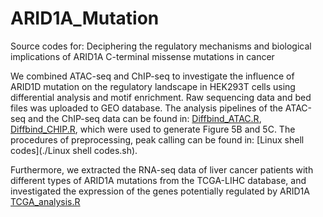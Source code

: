 # ARID1A_Mutation
Source codes for: Deciphering the regulatory mechanisms and biological implications of ARID1A C-terminal missense mutations in cancer

We combined ATAC-seq and ChIP-seq to investigate the influence of ARID1D mutation on the regulatory landscape in HEK293T cells using differential analysis and motif enrichment. Raw sequencing data and bed files was uploaded to GEO database. The analysis pipelines of the ATAC-seq and the ChIP-seq data can be found in: [Diffbind_ATAC.R](./Diffbind_ATAC.R), [Diffbind_CHIP.R](./Diffbind_CHIP.R), which were used to generate Figure 5B and 5C. The procedures of preprocessing, peak calling can be found in: [Linux shell codes](./Linux shell codes.sh). 

Furthermore, we extracted the RNA-seq data of liver cancer patients with different types of ARID1A mutations from the TCGA-LIHC database, and investigated the expression of the genes potentially regulated by ARID1A [TCGA_analysis.R](TCGA_analysis.R)
